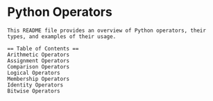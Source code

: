 # Python Operators

	This README file provides an overview of Python operators, their types, and examples of their usage.

	== Table of Contents ==
	Arithmetic Operators
	Assignment Operators
	Comparison Operators
	Logical Operators
	Membership Operators
	Identity Operators
	Bitwise Operators
